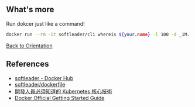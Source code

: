 ## What's more

Run dokcer just like a command!

```sh
docker run --rm -it softleader/cli whereis ${your.name} -l 100 -d _1M..today
```

[Back to Orientation](./README.md)

## References

- [softleader - Docker Hub](https://hub.docker.com/u/softleader/)
- [softleader/dockerfile](https://github.com/softleader/dockerfile)
- [開發人員必須知道的 Kubernetes 核心技術](https://www.slideshare.net/WillHuangTW/things-to-know-about-kubernetes-for-developers/WillHuangTW/things-to-know-about-kubernetes-for-developers)
- [Docker Official Getting Started Guide](https://docs.docker.com/get-started/)
